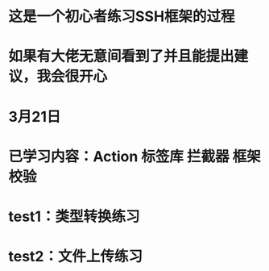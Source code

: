 # 这是一个初心者练习SSH框架的过程
# 如果有大佬无意间看到了并且能提出建议，我会很开心
# 3月21日
# 已学习内容：Action 标签库 拦截器 框架校验
# test1：类型转换练习
# test2：文件上传练习
